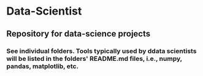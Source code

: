 # Data-Scientist
## Repository for data-science projects
### See individual folders. Tools typically used by ddata scientists will be listed in the folders' README.md files, i.e., numpy, pandas, matplotlib, etc.